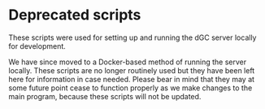 # Deprecated scripts

These scripts were used for setting up and running the dGC server locally for development.

We have since moved to a Docker-based method of running the server locally. These scripts are no longer routinely used but they have been left here for information in case needed. Please bear in mind that they may at some future point cease to function properly as we make changes to the main program, because these scripts will not be updated.